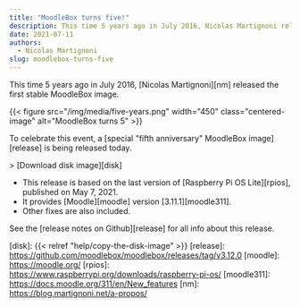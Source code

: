 ```yaml
---
title: "MoodleBox turns five!"
description: This time 5 years ago in July 2016, Nicolas Martignoni released the first stable MoodleBox image.
date: 2021-07-11
authors:
  - Nicolas Martignoni
slug: moodlebox-turns-five
---
```


This time 5 years ago in July 2016, [Nicolas Martignoni][nm] released the first stable MoodleBox image.

{{< figure src="/img/media/five-years.png" width="450" class="centered-image" alt="MoodleBox turns 5" >}}

To celebrate this event, a [special "fifth anniversary" MoodleBox image][release] is being released today.

&gt; [Download disk image][disk]

  - This release is based on the last version of [Raspberry Pi OS Lite][rpios], published on May 7, 2021.
  - It provides [Moodle][moodle] version [3.11.1][moodle311].
  - Other fixes are also included.

See the [release notes on Github][release] for all info about this release.

 [disk]: {{< relref "help/copy-the-disk-image" >}}
 [release]: https://github.com/moodlebox/moodlebox/releases/tag/v3.12.0
 [moodle]: https://moodle.org/
 [rpios]: https://www.raspberrypi.org/downloads/raspberry-pi-os/
 [moodle311]: https://docs.moodle.org/311/en/New_features
 [nm]: https://blog.martignoni.net/a-propos/
